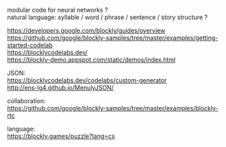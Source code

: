 modular code for neural networks ?  
natural language: syllable / word / phrase / sentence / story structure ?  
  
https://developers.google.com/blockly/guides/overview  
https://github.com/google/blockly-samples/tree/master/examples/getting-started-codelab  
https://blocklycodelabs.dev/  
https://blockly-demo.appspot.com/static/demos/index.html  
  
JSON:  
https://blocklycodelabs.dev/codelabs/custom-generator  
http://ens-lg4.github.io/MenulyJSON/  
  
collaboration:  
https://github.com/google/blockly-samples/tree/master/examples/blockly-rtc  

language:  
https://blockly.games/puzzle?lang=cs
